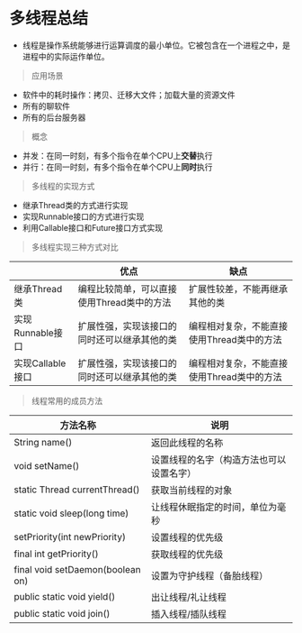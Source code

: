 # 多线程总结
 - 线程是操作系统能够进行运算调度的最小单位。它被包含在一个进程之中，是进程中的实际运作单位。
> 应用场景
 - 软件中的耗时操作：拷贝、迁移大文件；加载大量的资源文件
 - 所有的聊软件
 - 所有的后台服务器
> 概念
 - 并发：在同一时刻，有多个指令在单个CPU上**交替**执行
 - 并行：在同一时刻，有多个指令在单个CPU上**同时**执行
> 多线程的实现方式
- 继承Thread类的方式进行实现
- 实现Runnable接口的方式进行实现
- 利用Callable接口和Future接口方式实现
> 多线程实现三种方式对比

|                  | 优点                                         | 缺点                                       |
| ---------------- | -------------------------------------------- | ------------------------------------------ |
| 继承Thread类     | 编程比较简单，可以直接使用Thread类中的方法   | 扩展性较差，不能再继承其他的类             |
| 实现Runnable接口 | 扩展性强，实现该接口的同时还可以继承其他的类 | 编程相对复杂，不能直接使用Thread类中的方法 |
| 实现Callable接口 | 扩展性强，实现该接口的同时还可以继承其他的类 | 编程相对复杂，不能直接使用Thread类中的方法 |

> 线程常用的成员方法

| 方法名称                         | 说明                                     |
| -------------------------------- | ---------------------------------------- |
| String name()                    | 返回此线程的名称                         |
| void setName()                   | 设置线程的名字（构造方法也可以设置名字） |
| static Thread currentThread()    | 获取当前线程的对象                       |
| static void sleep(long time)     | 让线程休眠指定的时间，单位为毫秒         |
| setPriority(int newPriority)     | 设置线程的优先级                         |
| final int getPriority()          | 获取线程的优先级                         |
| final void setDaemon(boolean on) | 设置为守护线程（备胎线程）               |
| public static void yield()       | 出让线程/礼让线程                        |
| public static void join()        | 插入线程/插队线程                        |

